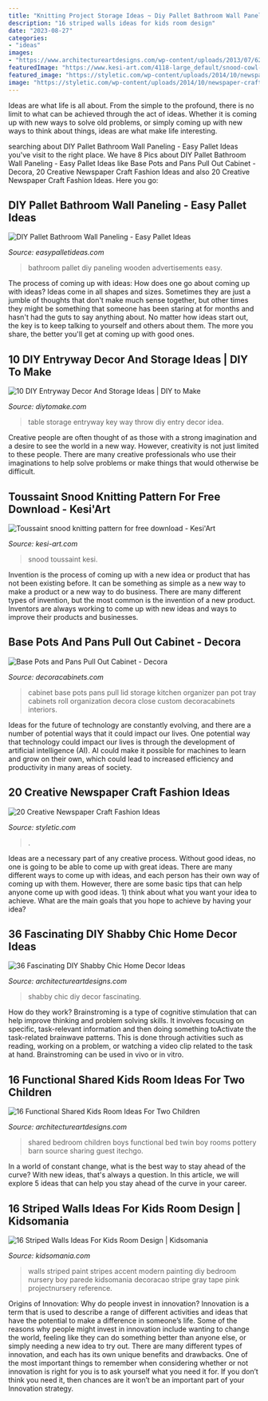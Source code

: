 ```yaml
---
title: "Knitting Project Storage Ideas ~ Diy Pallet Bathroom Wall Paneling"
description: "16 striped walls ideas for kids room design"
date: "2023-08-27"
categories:
- "ideas"
images:
- "https://www.architectureartdesigns.com/wp-content/uploads/2013/07/624.jpg"
featuredImage: "https://www.kesi-art.com/4118-large_default/snood-cowl-knitting-pattern-toussaint.jpg"
featured_image: "https://styletic.com/wp-content/uploads/2014/10/newspaper-craft-fashion-ideas/8-creative-newspaper-craft-fashion-ideas.jpg"
image: "https://styletic.com/wp-content/uploads/2014/10/newspaper-craft-fashion-ideas/8-creative-newspaper-craft-fashion-ideas.jpg"
---
```



Ideas are what life is all about. From the simple to the profound, there is no limit to what can be achieved through the act of ideas. Whether it is coming up with new ways to solve old problems, or simply coming up with new ways to think about things, ideas are what make life interesting.

	

		
searching about DIY Pallet Bathroom Wall Paneling - Easy Pallet Ideas you've visit to the right place. We have 8 Pics about DIY Pallet Bathroom Wall Paneling - Easy Pallet Ideas like Base Pots and Pans Pull Out Cabinet - Decora, 20 Creative Newspaper Craft Fashion Ideas and also 20 Creative Newspaper Craft Fashion Ideas. Here you go:
		
    
## DIY Pallet Bathroom Wall Paneling - Easy Pallet Ideas

<img loading=lazy src="https://cdn.easypalletideas.com/wp-content/uploads/2016/07/custom-wooden-pallet-bathroom-wall-paneling.jpg" onerror="this.onerror=null;this.src='https://tse4.mm.bing.net/th?id=OIP.RpKrasIp5VQ_Z5lcLe-gnAHaNK&amp;pid=15.1';" alt="DIY Pallet Bathroom Wall Paneling - Easy Pallet Ideas">

_Source: easypalletideas.com_

>bathroom pallet diy paneling wooden advertisements easy. 

	

The process of coming up with ideas: How does one go about coming up with ideas?
Ideas come in all shapes and sizes. Sometimes they are just a jumble of thoughts that don't make much sense together, but other times they might be something that someone has been staring at for months and hasn't had the guts to say anything about. 
No matter how ideas start out, the key is to keep talking to yourself and others about them. The more you share, the better you'll get at coming up with good ones.

    
## 10 DIY Entryway Decor And Storage Ideas | DIY To Make

<img loading=lazy src="http://www.diytomake.com/wp-content/uploads/2015/08/entryway-storage-idea.jpg" onerror="this.onerror=null;this.src='https://tse3.mm.bing.net/th?id=OIP.XgLqrzHTZgnd7v2U2fZCNgHaLH&amp;pid=15.1';" alt="10 DIY Entryway Decor And Storage Ideas | DIY to Make">

_Source: diytomake.com_

>table storage entryway key way throw diy entry decor idea. 

	

Creative people are often thought of as those with a strong imagination and a desire to see the world in a new way. However, creativity is not just limited to these people. There are many creative professionals who use their imaginations to help solve problems or make things that would otherwise be difficult.

    
## Toussaint Snood Knitting Pattern For Free Download - Kesi&#039;Art

<img loading=lazy src="https://www.kesi-art.com/4118-large_default/snood-cowl-knitting-pattern-toussaint.jpg" onerror="this.onerror=null;this.src='https://tse2.mm.bing.net/th?id=OIP.hgImZkoKAgI6Nu1uaC0T_gHaHa&amp;pid=15.1';" alt="Toussaint snood knitting pattern for free download - Kesi&#039;Art">

_Source: kesi-art.com_

>snood toussaint kesi. 

	

Invention is the process of coming up with a new idea or product that has not been existing before. It can be something as simple as a new way to make a product or a new way to do business. There are many different types of invention, but the most common is the invention of a new product. Inventors are always working to come up with new ideas and ways to improve their products and businesses.

    
## Base Pots And Pans Pull Out Cabinet - Decora

<img loading=lazy src="https://www.decoracabinets.com/-/media/decora/products/cabinet_interiors/base_pots_and_pans_pull_out_cabinet.jpg" onerror="this.onerror=null;this.src='https://tse1.mm.bing.net/th?id=OIP.jkxfsX1auPs9DDdhfutHnwHaLH&amp;pid=15.1';" alt="Base Pots and Pans Pull Out Cabinet - Decora">

_Source: decoracabinets.com_

>cabinet base pots pans pull lid storage kitchen organizer pan pot tray cabinets roll organization decora close custom decoracabinets interiors. 

	

Ideas for the future of technology are constantly evolving, and there are a number of potential ways that it could impact our lives. One potential way that technology could impact our lives is through the development of artificial intelligence (AI). AI could make it possible for machines to learn and grow on their own, which could lead to increased efficiency and productivity in many areas of society.

    
## 20 Creative Newspaper Craft Fashion Ideas

<img loading=lazy src="https://styletic.com/wp-content/uploads/2014/10/newspaper-craft-fashion-ideas/8-creative-newspaper-craft-fashion-ideas.jpg" onerror="this.onerror=null;this.src='https://tse1.mm.bing.net/th?id=OIP._4cEe71YtSgyf5UpctjbPQHaM-&amp;pid=15.1';" alt="20 Creative Newspaper Craft Fashion Ideas">

_Source: styletic.com_

>. 

	

Ideas are a necessary part of any creative process. Without good ideas, no one is going to be able to come up with great ideas. There are many different ways to come up with ideas, and each person has their own way of coming up with them. However, there are some basic tips that can help anyone come up with good ideas. 1) think about what you want your idea to achieve. What are the main goals that you hope to achieve by having your idea?

    
## 36 Fascinating DIY Shabby Chic Home Decor Ideas

<img loading=lazy src="https://www.architectureartdesigns.com/wp-content/uploads/2013/07/624.jpg" onerror="this.onerror=null;this.src='https://tse3.mm.bing.net/th?id=OIP.9U41QNC31zstD7HwWfUcSAHaLK&amp;pid=15.1';" alt="36 Fascinating DIY Shabby Chic Home Decor Ideas">

_Source: architectureartdesigns.com_

>shabby chic diy decor fascinating. 

	

How do they work?
Brainstroming is a type of cognitive stimulation that can help improve thinking and problem solving skills. It involves focusing on specific, task-relevant information and then doing something toActivate the task-related brainwave patterns. This is done through activities such as reading, working on a problem, or watching a video clip related to the task at hand. Brainstroming can be used in vivo or in vitro.

    
## 16 Functional Shared Kids Room Ideas For Two Children

<img loading=lazy src="https://www.architectureartdesigns.com/wp-content/uploads/2015/02/420-630x397.jpg" onerror="this.onerror=null;this.src='https://tse2.mm.bing.net/th?id=OIP.ulP6jppieuMNdwGRlkS06AHaEq&amp;pid=15.1';" alt="16 Functional Shared Kids Room Ideas For Two Children">

_Source: architectureartdesigns.com_

>shared bedroom children boys functional bed twin boy rooms pottery barn source sharing guest itechgo. 

	

In a world of constant change, what is the best way to stay ahead of the curve? With new ideas, that's always a question. In this article, we will explore 5 ideas that can help you stay ahead of the curve in your career.

    
## 16 Striped Walls Ideas For Kids Room Design | Kidsomania

<img loading=lazy src="http://www.kidsomania.com/photos/Modern-Kids-Room-Design-11.jpg" onerror="this.onerror=null;this.src='https://tse4.mm.bing.net/th?id=OIP.rz2QSjwcRq3a20X2w4BGfgHaK2&amp;pid=15.1';" alt="16 Striped Walls Ideas For Kids Room Design | Kidsomania">

_Source: kidsomania.com_

>walls striped paint stripes accent modern painting diy bedroom nursery boy parede kidsomania decoracao stripe gray tape pink projectnursery reference. 

	

Origins of Innovation: Why do people invest in innovation?
Innovation is a term that is used to describe a range of different activities and ideas that have the potential to make a difference in someone’s life. Some of the reasons why people might invest in innovation include wanting to change the world, feeling like they can do something better than anyone else, or simply needing a new idea to try out. There are many different types of innovation, and each has its own unique benefits and drawbacks. One of the most important things to remember when considering whether or not innovation is right for you is to ask yourself what you need it for. If you don’t think you need it, then chances are it won’t be an important part of your Innovation strategy.

